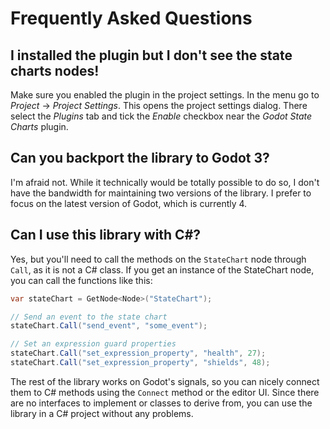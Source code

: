 # Frequently Asked Questions

## I installed the plugin but I don't see the state charts nodes!

Make sure you enabled the plugin in the project settings. In the menu go to _Project_ -> _Project Settings_. This opens the project settings dialog. There select the _Plugins_ tab and tick the _Enable_ checkbox near the _Godot State Charts_ plugin.

## Can you backport the library to Godot 3?

I'm afraid not. While it technically would be totally possible to do so, I don't have the bandwidth for maintaining two versions of the library. I prefer to focus on the latest version of Godot, which is currently 4.

## Can I use this library with C#?

Yes, but you'll need to call the methods on the `StateChart` node through `Call`, as it is not a C# class. If you get an instance of the StateChart node, you can call the functions like this:

```csharp
var stateChart = GetNode<Node>("StateChart");

// Send an event to the state chart
stateChart.Call("send_event", "some_event");

// Set an expression guard properties
stateChart.Call("set_expression_property", "health", 27);
stateChart.Call("set_expression_property", "shields", 48); 
```

The rest of the library works on Godot's signals, so you can nicely connect them to C# methods using the `Connect` method or the editor UI. Since there are no interfaces to implement or classes to derive from, you can use the library in a C# project without any problems.
